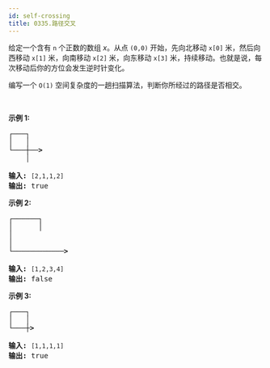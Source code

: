 ```yaml
---
id: self-crossing
title: 0335.路径交叉
---
```

给定一个含有 <code>n</code> 个正数的数组 _x_。从点 <code>(0,0)</code> 开始，先向北移动 <code>x[0]</code> 米，然后向西移动 <code>x[1]</code> 米，向南移动 <code>x[2]</code> 米，向东移动 <code>x[3]</code> 米，持续移动。也就是说，每次移动后你的方位会发生逆时针变化。

编写一个 <code>O(1)</code> 空间复杂度的一趟扫描算法，判断你所经过的路径是否相交。

 

**示例 1:**


<pre><strong>┌───┐<br/>│   │<br/>└───┼──&gt;<br/>    │<br/><br/>输入: </strong><code>[2,1,1,2]</code><br/><strong>输出:</strong> true <br/></pre>

**示例 2:**


<pre><strong>┌──────┐<br/>│      │<br/>│<br/>│<br/>└────────────&gt;<br/><br/>输入: </strong><code>[1,2,3,4]</code><br/><strong>输出: </strong>false <br/></pre>

**示例 3:**


<pre><strong>┌───┐<br/>│   │<br/>└───┼&gt;<br/><br/>输入:</strong> <code>[1,1,1,1]</code><br/><strong>输出:</strong> true <br/></pre>

